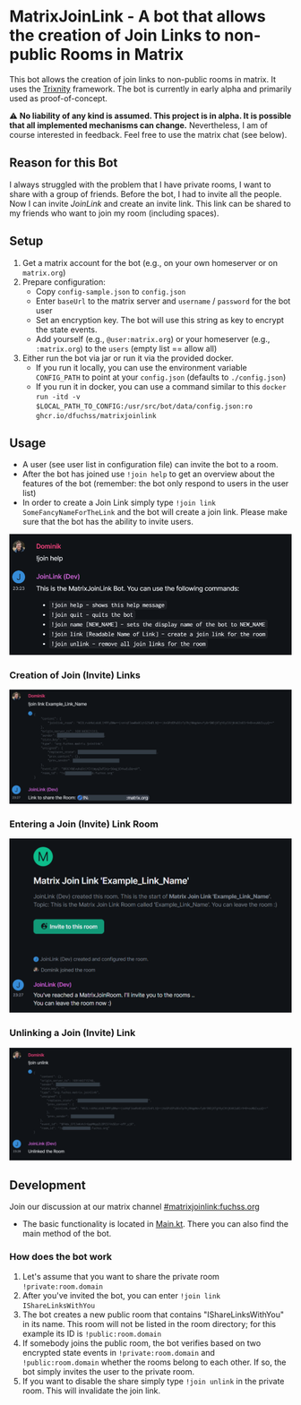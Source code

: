 # MatrixJoinLink - A bot that allows the creation of Join Links to non-public Rooms in Matrix

This bot allows the creation of join links to non-public rooms in matrix. It uses the [Trixnity](https://trixnity.gitlab.io/trixnity/) framework.
The bot is currently in early alpha and primarily used as proof-of-concept.

:warning: **No liability of any kind is assumed. This project is in alpha. It is possible that all implemented mechanisms can change.**
Nevertheless, I am of course interested in feedback. Feel free to use the matrix chat (see below).

## Reason for this Bot

I always struggled with the problem that I have private rooms, I want to share with a group of friends. Before the bot, I had to invite all the people. Now I
can invite _JoinLink_ and create an invite link. This link can be shared to my friends who want to join my room (including spaces).

## Setup

1. Get a matrix account for the bot (e.g., on your own homeserver or on `matrix.org`)
2. Prepare configuration:
    * Copy `config-sample.json` to `config.json`
    * Enter `baseUrl` to the matrix server and `username` / `password` for the bot user
    * Set an encryption key. The bot will use this string as key to encrypt the state events.
    * Add yourself (e.g., `@user:matrix.org`) or your homeserver (e.g., `:matrix.org`) to the `users` (empty list == allow all)
3. Either run the bot via jar or run it via the provided docker.
    * If you run it locally, you can use the environment variable `CONFIG_PATH` to point at your `config.json` (defaults to `./config.json`)
    * If you run it in docker, you can use a command similar to
      this `docker run -itd -v $LOCAL_PATH_TO_CONFIG:/usr/src/bot/data/config.json:ro ghcr.io/dfuchss/matrixjoinlink`

## Usage

* A user (see user list in configuration file) can invite the bot to a room.
* After the bot has joined use `!join help` to get an overview about the features of the bot (remember: the bot only respond to users in the user list)
* In order to create a Join Link simply type `!join link SomeFancyNameForTheLink` and the bot will create a join link. Please make sure that the bot has the ability to invite users.

![Help](.docs/help.png)

### Creation of Join (Invite) Links
![Creation](.docs/creation.png)

### Entering a Join (Invite) Link Room
![Enter](.docs/joined.png)

### Unlinking a Join (Invite) Link
![Unlink](.docs/unlink.png)

## Development

Join our discussion at our matrix channel [#matrixjoinlink:fuchss.org](https://matrix.to/#/#matrixjoinlink:fuchss.org)

* The basic functionality is located in [Main.kt](src/main/kotlin/org/fuchss/matrix/joinlink/Main.kt). There you can also find the main method of the bot.

### How does the bot work

1. Let's assume that you want to share the private room `!private:room.domain`
2. After you've invited the bot, you can enter `!join link IShareLinksWithYou`
3. The bot creates a new public room that contains "IShareLinksWithYou" in its name. This room will not be listed in the room directory; for this example its ID
   is `!public:room.domain`
4. If somebody joins the public room, the bot verifies based on two encrypted state events in `!private:room.domain` and `!public:room.domain` whether the rooms
   belong to each other. If so, the bot simply invites the user to the private room.
5. If you want to disable the share simply type `!join unlink` in the private room. This will invalidate the join link.
